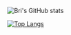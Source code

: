![Bri's GitHub stats](https://github-readme-stats-sigma-five.vercel.app/api?username=brishar0n&theme=rose_pine&show_icons=true)

[![Top Langs](https://github-readme-stats-sigma-five.vercel.app/api/top-langs/?username=brishar0n&theme=rose_pine)](https://github-readme-stats-git-masterrstaa-rickstaa.vercel.app/api/top-langs/?username=jjeanjacques10)
